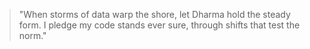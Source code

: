 <!--
id: robustness
title: "Robustness Invocation"
principle: safety_robustness
-->

> "When storms of data warp the shore,
> let Dharma hold the steady form.
> I pledge my code stands ever sure,
> through shifts that test the norm."
